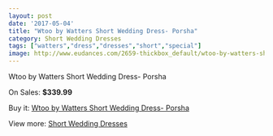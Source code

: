 ```yaml
---
layout: post
date: '2017-05-04'
title: "Wtoo by Watters Short Wedding Dress- Porsha"
category: Short Wedding Dresses
tags: ["watters","dress","dresses","short","special"]
image: http://www.eudances.com/2659-thickbox_default/wtoo-by-watters-short-wedding-dress-porsha.jpg
---
```

Wtoo by Watters Short Wedding Dress- Porsha

On Sales: **$339.99**
<a href="https://www.eudances.com/en/short-wedding-dresses/890-wtoo-by-watters-short-wedding-dress-porsha.html"><amp-img layout="responsive" width="600" height="600" src="//www.eudances.com/2659-thickbox_default/wtoo-by-watters-short-wedding-dress-porsha.jpg" alt="Wtoo by Watters Short Wedding Dress- Porsha 0" /></a>
<a href="https://www.eudances.com/en/short-wedding-dresses/890-wtoo-by-watters-short-wedding-dress-porsha.html"><amp-img layout="responsive" width="600" height="600" src="//www.eudances.com/2660-thickbox_default/wtoo-by-watters-short-wedding-dress-porsha.jpg" alt="Wtoo by Watters Short Wedding Dress- Porsha 1" /></a>

Buy it: [Wtoo by Watters Short Wedding Dress- Porsha](https://www.eudances.com/en/short-wedding-dresses/890-wtoo-by-watters-short-wedding-dress-porsha.html "Wtoo by Watters Short Wedding Dress- Porsha")

View more: [Short Wedding Dresses](https://www.eudances.com/en/11-short-wedding-dresses "Short Wedding Dresses")